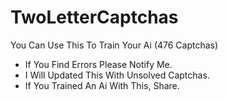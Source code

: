 # TwoLetterCaptchas
You Can Use This To Train Your Ai (476 Captchas)

* If You Find Errors Please Notify Me.
* I Will Updated This With Unsolved Captchas.
* If You Trained An Ai With This, Share.
